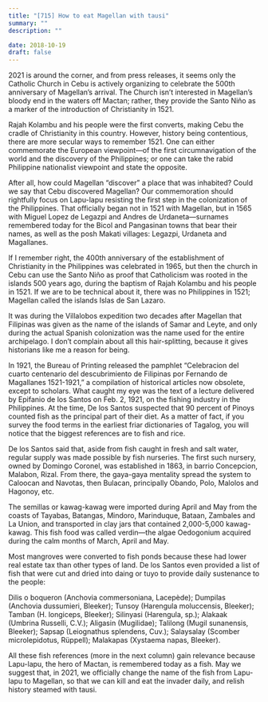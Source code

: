 ```yaml
---
title: "[715] How to eat Magellan with tausi"
summary: ""
description: ""

date: 2018-10-19
draft: false
---
```


2021 is around the corner, and from press releases, it seems only the Catholic Church in Cebu is actively organizing to celebrate the 500th anniversary of Magellan’s arrival. The Church isn’t interested in Magellan’s bloody end in the waters off Mactan; rather, they provide the Santo Niño as a marker of the introduction of Christianity in 1521.

Rajah Kolambu and his people were the first converts, making Cebu the cradle of Christianity in this country. However, history being contentious, there are more secular ways to remember 1521. One can either commemorate the European viewpoint—of the first circumnavigation of the world and the discovery of the Philippines; or one can take the rabid Philippine nationalist viewpoint and state the opposite.

After all, how could Magellan “discover” a place that was inhabited? Could we say that Cebu discovered Magellan? Our commemoration should rightfully focus on Lapu-lapu resisting the first step in the colonization of the Philippines. That officially began not in 1521 with Magellan, but in 1565 with Miguel Lopez de Legazpi and Andres de Urdaneta—surnames remembered today for the Bicol and Pangasinan towns that bear their names, as well as the posh Makati villages: Legazpi, Urdaneta and Magallanes.

If I remember right, the 400th anniversary of the establishment of Christianity in the Philippines was celebrated in 1965, but then the church in Cebu can use the Santo Niño as proof that Catholicism was rooted in the islands 500 years ago, during the baptism of Rajah Kolambu and his people in 1521. If we are to be technical about it, there was no Philippines in 1521; Magellan called the islands Islas de San Lazaro.

It was during the Villalobos expedition two decades after Magellan that Filipinas was given as the name of the islands of Samar and Leyte, and only during the actual Spanish colonization was the name used for the entire archipelago. I don’t complain about all this hair-splitting, because it gives historians like me a reason for being.

In 1921, the Bureau of Printing released the pamphlet “Celebracion del cuarto centenario del descubrimiento de Filipinas por Fernando de Magallanes 1521-1921,” a compilation of historical articles now obsolete, except to scholars. What caught my eye was the text of a lecture delivered by Epifanio de los Santos on Feb. 2, 1921, on the fishing industry in the Philippines. At the time, De los Santos suspected that 90 percent of Pinoys counted fish as the principal part of their diet. As a matter of fact, if you survey the food terms in the earliest friar dictionaries of Tagalog, you will notice that the biggest references are to fish and rice.

De los Santos said that, aside from fish caught in fresh and salt water, regular supply was made possible by fish nurseries. The first such nursery, owned by Domingo Coronel, was established in 1863, in barrio Concepcion, Malabon, Rizal. From there, the  gaya-gaya  mentality spread the system to Caloocan and Navotas, then Bulacan, principally Obando, Polo, Malolos and Hagonoy, etc.

The semillas or kawag-kawag were imported during April and May from the coasts of Tayabas, Batangas, Mindoro, Marinduque, Bataan, Zambales and La Union, and transported in clay jars that contained 2,000-5,000 kawag-kawag. This fish food was called verdin—the algae Oedogonium acquired during the calm months of March, April and May.

Most mangroves were converted to fish ponds because these had lower real estate tax than other types of land. De los Santos even provided a list of fish that were cut and dried into daing or tuyo  to provide daily sustenance to the people:

Dilis o boqueron (Anchovia commersoniana, Lacepède); Dumpilas (Anchovia dussumieri, Bleeker); Tunsoy  (Harengula moluccensis, Bleeker); Tamban (H. longiceps, Bleeker); Silinyasi (Harengula, sp.); Alakaak (Umbrina Russelli, C.V.); Aligasin (Mugilidae); Talilong (Mugil sunanensis, Bleeker); Sapsap (Leiognathus splendens, Cuv.); Salaysalay (Scomber microlepidotus, Rüppell); Malakapas (Xystaema napas, Bleeker).

All these fish references (more in the next column) gain relevance because Lapu-lapu, the hero of Mactan, is remembered today as a fish. May we suggest that, in 2021, we officially change the name of the fish from Lapu-lapu to Magellan, so that we can kill and eat the invader daily, and relish history steamed with tausi.
